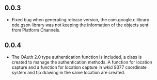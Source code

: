 ## 0.0.3

* Fixed bug when generating release version, the com.google.c library ode.gson library was not keeping the information of the objects sent from Platform Channels.

## 0.0.4

* The OAuth 2.0 type authentication function is included, a class is created to manage the authentication methods. A function for location capture and a function for location capture in wkid 9377 coordinate system and tip drawing in the same location are created.